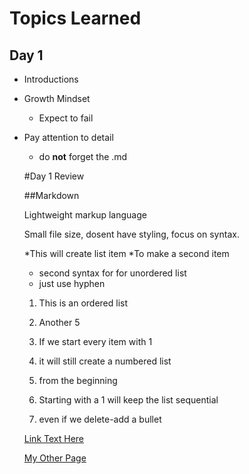 # Topics Learned

## Day 1

- Introductions

- Growth Mindset
  - Expect to fail

- Pay attention to detail
  - do **not** forget the .md
  
  #Day 1 Review
  
  ##Markdown
  
  Lightweight markup language
  
  Small file size, dosent have styling, focus on syntax.
  
  *This will create list item
  *To make a second item
  
  - second syntax for for unordered list
  - just use hyphen
  
  1. This is an ordered list
  1. Another 5
  
  1. If we start every item with 1
  1. it will still create a numbered list
  1. from the beginning
  1. Starting with a 1 will keep the list sequential
  1. even if we delete-add a bullet
  
  [Link Text Here](https://github.com/)
  
  [My Other Page](README.md)
  
  
  
